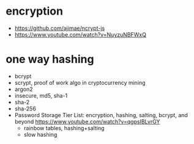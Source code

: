 
# encryption

- https://github.com/ajimae/ncrypt-js
- https://www.youtube.com/watch?v=NuyzuNBFWxQ

# one way hashing

- bcrypt
- scrypt, proof of work algo in cryptocurrency mining
- argon2
- insecure, md5, sha-1
- sha-2
- sha-256
- Password Storage Tier List: encryption, hashing, salting, bcrypt, and beyond
https://www.youtube.com/watch?v=qgpsIBLvrGY
  - rainbow tables, hashing+salting
  - slow hashing
